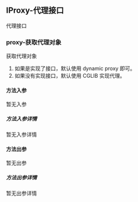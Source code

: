 ## IProxy-代理接口

代理接口

### proxy-获取代理对象

获取代理对象
1. 如果是实现了接口，默认使用 dynamic proxy 即可。
2. 如果没有实现接口，默认使用 CGLIB 实现代理。

#### 方法入参

暂无入参

##### 方法入参详情

暂无入参详情

#### 方法出参

暂无出参

##### 方法出参详情

暂无出参详情




